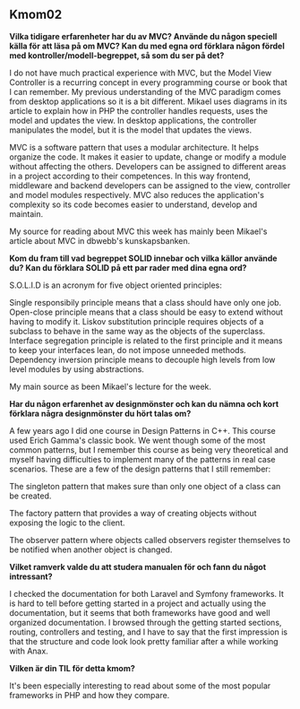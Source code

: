 ---
---

Kmom02
-------------------------

**Vilka tidigare erfarenheter har du av MVC? Använde du någon speciell källa för att läsa på om MVC? Kan du med egna ord förklara någon fördel med kontroller/modell-begreppet, så som du ser på det?**

I do not have much practical experience with MVC, but the Model View Controller is a recurring concept in every programming course or book that I can remember.
My previous understanding of the MVC paradigm comes from desktop applications so it is a bit different. Mikael uses diagrams in its article to explain how in PHP the controller handles requests, uses the model and updates the view. In desktop applications, the controller manipulates the model, but it is the model that updates the views.     

MVC is a software pattern that uses a modular architecture. It helps organize the code. It makes it easier to update, change or modify a module without affecting the others. Developers can be assigned to different areas in a project according to their competences. In this way frontend, middleware and backend developers can be assigned to the view, controller and model modules respectively. MVC also reduces the application's complexity so its code becomes easier to understand, develop and maintain.

My source for reading about MVC this week has mainly been Mikael's article about MVC in dbwebb's kunskapsbanken.  

**Kom du fram till vad begreppet SOLID innebar och vilka källor använde du? Kan du förklara SOLID på ett par rader med dina egna ord?**

S.O.L.I.D is an acronym for five object oriented principles:

Single responsibily principle means that a class should have only one job. Open-close principle means that a class should be easy to extend without having to modify it. Liskov substitution principle requires objects of a subclass to behave in the same way as the objects of the superclass. Interface segregation principle is related to the first principle and it means to keep your interfaces lean, do not impose unneeded methods. Dependency inversion principle means to decouple high levels from low level modules by using abstractions.

My main source as been Mikael's lecture for the week.

**Har du någon erfarenhet av designmönster och kan du nämna och kort förklara några designmönster du hört talas om?**

A few years ago I did one course in Design Patterns in C++. This course used Erich Gamma's classic book. We went though some of the most common patterns, but I remember this course as being very theoretical and myself having difficulties to implement many of the patterns in real case scenarios. These are a few of the design patterns that I still remember:

The singleton pattern that makes sure than only one object of a class can be created.

The factory pattern that provides a way of creating objects without exposing the logic to the client.

The observer pattern where objects called observers register themselves to be notified when another object is changed.      

**Vilket ramverk valde du att studera manualen för och fann du något intressant?**

I checked the documentation for both Laravel and Symfony frameworks. It is hard to tell before getting started in a project and actually using the documentation, but it seems that both frameworks have good and well organized documentation. I browsed through the getting started sections, routing, controllers and testing, and I have to say that the first impression is that the structure and code look look pretty familiar after a while working with Anax.   

**Vilken är din TIL för detta kmom?**

It's been especially interesting to read about some of the most popular frameworks in PHP and how they compare.
